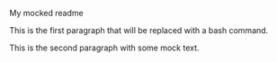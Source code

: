 My mocked readme

This is the first paragraph that will be replaced with a bash command.

This is the second paragraph with some mock text.